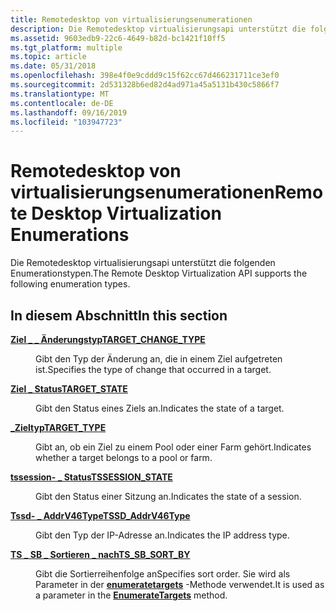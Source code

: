 ```yaml
---
title: Remotedesktop von virtualisierungsenumerationen
description: Die Remotedesktop virtualisierungsapi unterstützt die folgenden Enumerationstypen.
ms.assetid: 9603edb9-22c6-4649-b82d-bc1421f10ff5
ms.tgt_platform: multiple
ms.topic: article
ms.date: 05/31/2018
ms.openlocfilehash: 398e4f0e9cddd9c15f62cc67d466231711ce3ef0
ms.sourcegitcommit: 2d531328b6ed82d4ad971a45a5131b430c5866f7
ms.translationtype: MT
ms.contentlocale: de-DE
ms.lasthandoff: 09/16/2019
ms.locfileid: "103947723"
---
```

# <a name="remote-desktop-virtualization-enumerations"></a><span data-ttu-id="4a6a4-103">Remotedesktop von virtualisierungsenumerationen</span><span class="sxs-lookup"><span data-stu-id="4a6a4-103">Remote Desktop Virtualization Enumerations</span></span>

<span data-ttu-id="4a6a4-104">Die Remotedesktop virtualisierungsapi unterstützt die folgenden Enumerationstypen.</span><span class="sxs-lookup"><span data-stu-id="4a6a4-104">The Remote Desktop Virtualization API supports the following enumeration types.</span></span>

## <a name="in-this-section"></a><span data-ttu-id="4a6a4-105">In diesem Abschnitt</span><span class="sxs-lookup"><span data-stu-id="4a6a4-105">In this section</span></span>

<dl> <dt>

[<span data-ttu-id="4a6a4-106">**Ziel \_ \_ Änderungstyp**</span><span class="sxs-lookup"><span data-stu-id="4a6a4-106">**TARGET\_CHANGE\_TYPE**</span></span>](/windows/desktop/api/SessDirPublicTypes/ne-sessdirpublictypes-target_change_type)
</dt> <dd>

<span data-ttu-id="4a6a4-107">Gibt den Typ der Änderung an, die in einem Ziel aufgetreten ist.</span><span class="sxs-lookup"><span data-stu-id="4a6a4-107">Specifies the type of change that occurred in a target.</span></span>

</dd> <dt>

[<span data-ttu-id="4a6a4-108">**Ziel \_ Status**</span><span class="sxs-lookup"><span data-stu-id="4a6a4-108">**TARGET\_STATE**</span></span>](/windows/desktop/api/SessDirPublicTypes/ne-sessdirpublictypes-target_state)
</dt> <dd>

<span data-ttu-id="4a6a4-109">Gibt den Status eines Ziels an.</span><span class="sxs-lookup"><span data-stu-id="4a6a4-109">Indicates the state of a target.</span></span>

</dd> <dt>

[<span data-ttu-id="4a6a4-110">**\_Zieltyp**</span><span class="sxs-lookup"><span data-stu-id="4a6a4-110">**TARGET\_TYPE**</span></span>](/windows/desktop/api/SessDirPublicTypes/ne-sessdirpublictypes-target_type)
</dt> <dd>

<span data-ttu-id="4a6a4-111">Gibt an, ob ein Ziel zu einem Pool oder einer Farm gehört.</span><span class="sxs-lookup"><span data-stu-id="4a6a4-111">Indicates whether a target belongs to a pool or farm.</span></span>

</dd> <dt>

[<span data-ttu-id="4a6a4-112">**tssession- \_ Status**</span><span class="sxs-lookup"><span data-stu-id="4a6a4-112">**TSSESSION\_STATE**</span></span>](/windows/desktop/api/SessDirPublicTypes/ne-sessdirpublictypes-tssession_state)
</dt> <dd>

<span data-ttu-id="4a6a4-113">Gibt den Status einer Sitzung an.</span><span class="sxs-lookup"><span data-stu-id="4a6a4-113">Indicates the state of a session.</span></span>

</dd> <dt>

[<span data-ttu-id="4a6a4-114">**Tssd- \_ AddrV46Type**</span><span class="sxs-lookup"><span data-stu-id="4a6a4-114">**TSSD\_AddrV46Type**</span></span>](/windows/desktop/api/SessDirPublicTypes/ne-sessdirpublictypes-tssd_addrv46type)
</dt> <dd>

<span data-ttu-id="4a6a4-115">Gibt den Typ der IP-Adresse an.</span><span class="sxs-lookup"><span data-stu-id="4a6a4-115">Indicates the IP address type.</span></span>

</dd> <dt>

[<span data-ttu-id="4a6a4-116">**TS \_ SB \_ Sortieren \_ nach**</span><span class="sxs-lookup"><span data-stu-id="4a6a4-116">**TS\_SB\_SORT\_BY**</span></span>](/windows/desktop/api/sbtsv/ne-sbtsv-ts_sb_sort_by)
</dt> <dd>

<span data-ttu-id="4a6a4-117">Gibt die Sortierreihenfolge an</span><span class="sxs-lookup"><span data-stu-id="4a6a4-117">Specifies sort order.</span></span> <span data-ttu-id="4a6a4-118">Sie wird als Parameter in der [**enumeratetargets**](/windows/desktop/api/sbtsv/nf-sbtsv-itssbresourcepluginstore-enumeratetargets) -Methode verwendet.</span><span class="sxs-lookup"><span data-stu-id="4a6a4-118">It is used as a parameter in the [**EnumerateTargets**](/windows/desktop/api/sbtsv/nf-sbtsv-itssbresourcepluginstore-enumeratetargets) method.</span></span>

</dd> </dl>

 

 




